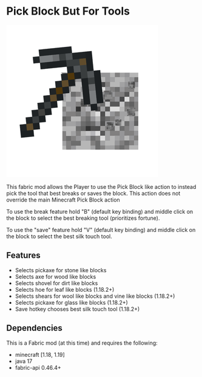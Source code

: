 # Pick Block But For Tools

<img src="src/main/resources/assets/quickpicktool/icon.png"  width="400" />

This fabric mod allows the Player to use the Pick Block like action to instead pick the tool that best breaks or saves the block. This action does not override the main Minecraft Pick Block action

To use the break feature hold "B" (default key binding) and middle click on the block to select the best breaking tool (prioritizes fortune).

To use the "save" feature hold "V" (default key binding) and middle click on the block to select the best silk touch tool.

## Features
- Selects pickaxe for stone like blocks
- Selects axe for wood like blocks
- Selects shovel for dirt like blocks
- Selects hoe for leaf like blocks (1.18.2+)
- Selects shears for wool like blocks and vine like blocks (1.18.2+)
- Selects pickaxe for glass like blocks (1.18.2+)
- Save hotkey chooses best silk touch tool (1.18.2+)

## Dependencies
This is a Fabric mod (at this time) and requires the following:
- minecraft [1.18, 1.19]
- java 17
- fabric-api 0.46.4+